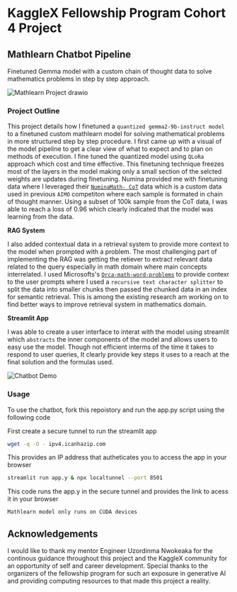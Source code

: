 # KaggleX Fellowship Program Cohort 4 Project

## Mathlearn Chatbot Pipeline
Finetuned Gemma model with a custom chain of thought data to solve mathematics problems in step by step approach.

![Mathlearn Project drawio](https://github.com/user-attachments/assets/745926e0-56c5-4403-a0d0-8d8cc37cd088)

### Project Outline
This project details how I finetuned a `quantized gemma2-9b-instruct model` to a finetuned custom mathlearn model for solving mathematical problems in more structured step by step procedure. I first came up with a visual of the model pipeline to get a clear view of what to expect and to plan on methods of execution. I fine tuned the quantized model using `QLoRa `approach which cost and time effective. This finetuning technique freezes most of the layers in the model making only a small section of the selcted weights are updates during finetuning. Numina provided me with finetuning data where I leveraged their <a href='https://huggingface.co/datasets/AI-MO/NuminaMath-CoT'>`NuminaMath- CoT`<a/> data which is a custom data used in previous `AIMO` competiton where each sample is formated in chain of thought manner. Using a subset of 100k sample from the CoT data, I was able to reach a loss of 0.96 which clearly indicated that the model was learning from the data.

<b> RAG System </b>

I also added contextual data in a retrieval system to provide more context to the model when prompted with a problem. The most challenging part of implementing the RAG was getting the retiever to extract relevant data related to the query especially in math domain where main concepts interrelated. 
I used Microsofts's <a href='https://huggingface.co/datasets/microsoft/orca-math-word-problems-200k'>`Orca-math-word-problems`<a/> to provide contexr to the user prompts where I used a `recursive text character splitter` to split the data into smaller chunks then passed the chunked data in an index for semantic retrieval. This is among the existing research am working on to find better ways to improve retrieval system in mathematics domain.

<b> Streamlit App</b>

I was able to create a user interface to interat with the model using streamlit which `abstracts` the inner components of the model and allows users to easy use the model. Though not efficient interms of the time it takes to respond to user queries, It clearly provide key steps it uses to a reach at the final solution and the formulas used. 

![Chatbot Demo](https://github.com/user-attachments/assets/3355d098-0cc9-4617-b858-81c3e9ffc7b0)

### Usage
To use the chatbot, fork this repoistory and run the app.py script using the following code

First create a secure tunnel to run the streamlit app

```bash
wget -q -O - ipv4.icanhazip.com
```
This provides an IP address that autheticates you to access the app in your browser

```bash
streamlit run app.y & npx localtunnel --port 8501
```
This code runs the app.y in the secure tunnel and provides the link to acess it in your browser

```plaintext
Mathlearn model only runs on CUDA devices
```

## Acknowledgements

I would like to thank my mentor Engineer Uzordinma Nwokeaka for the continous guidance throughout this project and the KaggleX community for an opportunity of self and career development. Special thanks to the organizers of the fellowship program for such an exposure in generative AI and providing computing resources to that made this project a reality.

